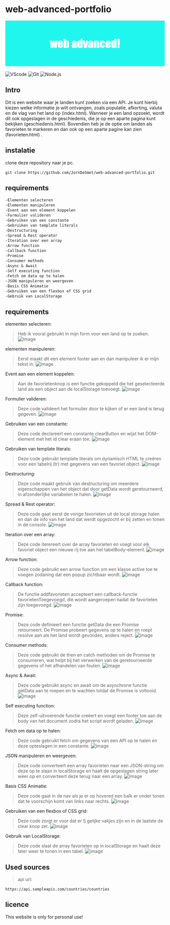 # web-advanced-portfolio
![web advnanced banner!](web_advanced!.png)

![VScode](https://img.shields.io/badge/VScode-v1.89-blue?style=for-the-badge&logo=visual-studio-code&logoColor=white&labelColor=000000)
![Git](https://img.shields.io/badge/Git-v2.45.2-gray?style=for-the-badge&logo=git&logoColor=white&labelColor=000000)
![Node.js](https://img.shields.io/badge/Node.js-v10.7.0-green?style=for-the-badge&logo=node.js&logoColor=white&labelColor=000000)

## Intro
Dit is een website waar je landen kunt zoeken via een API. Je kunt hierbij kiezen welke informatie je wilt ontvangen, zoals populatie, afkorting, valuta en de vlag van het land op (index.html). Wanneer je een land opzoekt, wordt dit ook opgeslagen in de geschiedenis, die je op een aparte pagina kunt bekijken (geschiedenis.html). Bovendien heb je de optie om landen als favorieten te markeren en dan ook op een aparte pagine kan zien (favorieten.html) .

## instalatie
clone deze repository naar je pc.
```
git clone https://github.com/JornDeSmet/web-advanced-portfolio.git
```

## requirements
    -Elementen selecteren
    -Elementen manipuleren
    -Event aan een element koppelen
    -Formulier valideren
    -Gebruiken van een constante
    -Gebruiken van template literals
    -Destructuring
    -Spread & Rest operator
    -Iteration over een array
    -Arrow function
    -Callback function
    -Promise
    -Consumer methods
    -Async & Await
    -Self executing function
    -Fetch om data op te halen
    -JSON manipuleren en weergeven
    -Basis CSS Animatie
    -Gebruiken van een flexbox of CSS grid
    -Gebruik van LocalStorage

## requirements
elementen selecteren:
>Heb ik vooral gebruikt in mijn form voor een land op te zoeken.
>![image](https://github.com/JornDeSmet/web-advanced-portfolio/assets/117446313/ea6ccac9-2907-48df-990b-c1fa5b4c7beb)

elementen manipuleren:
>Eerst maakt dit een element footer aan en dan manipuleer ik er mijn tekst in.
>![image](https://github.com/JornDeSmet/web-advanced-portfolio/assets/117446313/0bb8bf6c-2941-481a-b16e-11a563883298)


Event aan een element koppelen:
>Aan de favorietenknop is een functie gekoppeld die het geselecteerde land als een object aan de localStorage toevoegt.
>![image](https://github.com/JornDeSmet/web-advanced-portfolio/assets/117446313/9850aea9-4669-43a7-83a5-c2aec9aa24e0)


Formulier valideren:
>Deze code valideert het formulier door te kijken of er een land is terug gegeven.
>![image](https://github.com/JornDeSmet/web-advanced-portfolio/assets/117446313/d1dbe6d8-2863-468e-94cb-131febdc859e)


Gebruiken van een constante:
>Deze code declareert een constante clearButton en wijst het DOM-element met het id clear eraan toe.
>![image](https://github.com/JornDeSmet/web-advanced-portfolio/assets/117446313/351f9f37-5105-4f9c-b78f-be7700c2f8c6)


Gebruiken van template literals:
>Deze code gebruikt template literals om dynamisch HTML te creëren voor een tabelrij (tr) met gegevens van een favoriet object.
>![image](https://github.com/JornDeSmet/web-advanced-portfolio/assets/117446313/c4a796a6-4244-4d8d-8168-fe6acd5841a9)


Destructuring:
>Deze code maakt gebruik van destructuring om meerdere eigenschappen van het object dat door getData wordt geretourneerd, in afzonderlijke variabelen te halen.
>![image](https://github.com/JornDeSmet/web-advanced-portfolio/assets/117446313/b2c5aaa7-858c-4fef-8638-4b9bf4be8861)


Spread & Rest operator:
>Deze code gaat eerst de vorige favorieten uit de local storage halen en dan de info van het land dat werdt opgezocht er bij zetten en tonen in de console.
>![image](https://github.com/JornDeSmet/web-advanced-portfolio/assets/117446313/44e6ae26-ddda-48fe-b9a2-7beb01c71a4f)


Iteration over een array:
>Deze code iterereert over de array favorieten en voegt voor elk favoriet object een nieuwe rij toe aan het tabelBody-element.
>![image](https://github.com/JornDeSmet/web-advanced-portfolio/assets/117446313/c66290df-9488-472d-be43-bbb984a54f78)


Arrow function:
>Deze code gebruikt een arrow function om een klasse active toe te voegen zodaning dat een popup zichtbaar wordt.
>![image](https://github.com/JornDeSmet/web-advanced-portfolio/assets/117446313/efeaee9a-20b9-4f41-877c-6062cd914371)

 Callback function:
 >De functie addfavorieten accepteert een callback-functie favorietenToegevoegd, die wordt aangeroepen nadat de favorieten zijn toegevoegd.
 >![image](https://github.com/JornDeSmet/web-advanced-portfolio/assets/117446313/26ec2ffb-4bf6-43eb-9f95-57e421a6c88c)


Promise:
 >Deze code definieert een functie getData die een Promise retourneert. De Promise probeert gegevens op te halen en roept resolve aan als het land wordt gevonden, anders reject.
 >![image](https://github.com/JornDeSmet/web-advanced-portfolio/assets/117446313/2078fb86-4a74-4c93-a18f-ba46ec34cc7f)


Consumer methods:
>Deze code gebruikt de then en catch methoden om de Promise te consumeren, wat helpt bij het verwerken van de geretourneerde gegevens of het afhandelen van fouten.
>![image](https://github.com/JornDeSmet/web-advanced-portfolio/assets/117446313/22135f4c-d5e3-400e-a8c8-5cf9d503b1e4)


Async & Await:
>Deze code gebruikt async en await om de asynchrone functie getData aan te roepen en te wachten totdat de Promise is voltooid.
>![image](https://github.com/JornDeSmet/web-advanced-portfolio/assets/117446313/df9fb0d7-e4d2-417d-9268-e94f2c1bce22)


Self executing function:
>Deze zelf-uitvoerende functie creëert en voegt een footer toe aan de body van het document zodra het script wordt geladen.
>![image](https://github.com/JornDeSmet/web-advanced-portfolio/assets/117446313/63edefdb-19f1-4ecd-86b5-165fc02dc5cb)


Fetch om data op te halen:
>Deze code gebruikt fetch om gegevens van een API op te halen en deze opteslagen in een constante.
>![image](https://github.com/JornDeSmet/web-advanced-portfolio/assets/117446313/3866e9b0-20b4-48a9-9c04-d36f51dcf500)


JSON manipuleren en weergeven:
>Deze code converteert een array favorieten naar een JSON-string om deze op te slaan in localStorage en haalt de opgeslagen string later weer op en converteert deze terug naar een array.
>![image](https://github.com/JornDeSmet/web-advanced-portfolio/assets/117446313/c2e94d3a-a9d8-4ab3-95c5-d0f3eb316198)


Basis CSS Animatie:
>Deze code gaat in de nav als je er op hovered een balk er onder tonen dat te voorschijn komt van links naar rechts.
>![image](https://github.com/JornDeSmet/web-advanced-portfolio/assets/117446313/47d655ab-eea7-4cb2-96d1-22e3efbb584c)


Gebruiken van een flexbox of CSS grid:
>Deze code zorgt er voor dat er 5 gelijke vakjes zijn en in de laatste de clear knop zet.
>![image](https://github.com/JornDeSmet/web-advanced-portfolio/assets/117446313/fe218685-d8fe-4396-b34a-0fd359251282)


Gebruik van LocalStorage:
>Deze code slaat de array favorieten op in localStorage en haalt deze later weer te tonen in een tabel.
>![image](https://github.com/JornDeSmet/web-advanced-portfolio/assets/117446313/88b6a6de-6a86-41ac-8e42-a924dc997f41)

## Used sources
>api url:
```
https://api.sampleapis.com/countries/countries
```

## licence
This website is only for personal use!


